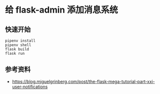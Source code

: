 # 给 flask-admin 添加消息系统

## 快速开始

    pipenv install
    pipenv shell
    flask build
    flask run


## 参考资料

- https://blog.miguelgrinberg.com/post/the-flask-mega-tutorial-part-xxi-user-notifications

